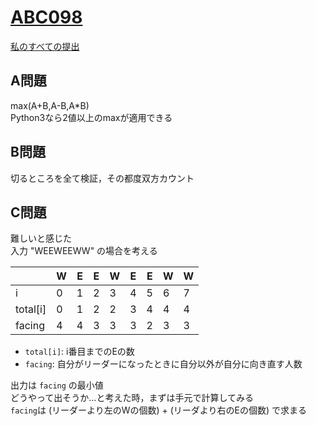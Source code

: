 # [ABC098](https://beta.atcoder.jp/contests/abc098)  
[私のすべての提出](https://beta.atcoder.jp/contests/abc098/submissions?f.Task=&f.Language=&f.Status=&f.User=tokizo)  
  
    
## A問題  
max(A+B,A-B,A*B)  
Python3なら2値以上のmaxが適用できる  
  
  
## B問題  
切るところを全て検証，その都度双方カウント  
  
  
## C問題  
難しいと感じた  
入力 "WEEWEEWW" の場合を考える
   
|        | W      | E      | E      | W      | E      | E      | W      | W      |  
|--------|--------|--------|--------|--------|--------|--------|--------|--------|  
|i       | 0      | 1      | 2      | 3      | 4      | 5      | 6      | 7      |  
|total[i]| 0      | 1      | 2      | 2      | 3      | 4      | 4      | 4      |  
|facing  | 4      | 4      | 3      | 3      | 3      | 2      | 3      | 3      |    
  
- `total[i]`: i番目までのEの数  
- `facing`: 自分がリーダーになったときに自分以外が自分に向き直す人数  
  
出力は `facing` の最小値  
どうやって出そうか…と考えた時，まずは手元で計算してみる  
`facing`は (リーダーより左のWの個数) + (リーダより右のEの個数) で求まる  